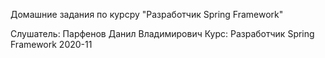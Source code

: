 Домашние задания по курсру "Разработчик Spring Framework"

Слушатель: Парфенов Данил Владимирович
Курс: Разработчик Spring Framework 2020-11
